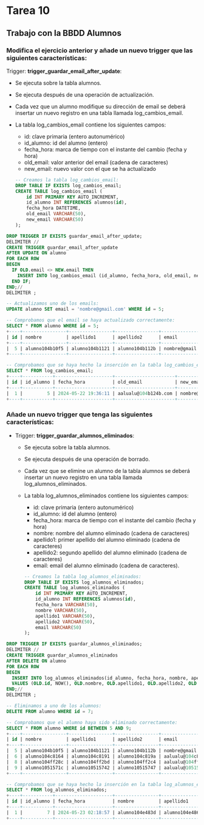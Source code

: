 # Tarea 10
## Trabajo con la BBDD Alumnos

### Modifica el ejercicio anterior y añade un nuevo trigger que las siguientes características:
Trigger: __trigger_guardar_email_after_update__:
  - Se ejecuta sobre la tabla alumnos.
  - Se ejecuta después de una operación de actualización.
  - Cada vez que un alumno modifique su dirección de email se deberá insertar un nuevo registro en una tabla llamada log_cambios_email.
  - La tabla log_cambios_email contiene los siguientes campos:
    - id: clave primaria (entero autonumérico)
    - id_alumno: id del alumno (entero)
    - fecha_hora: marca de tiempo con el instante del cambio (fecha y hora)
    - old_email: valor anterior del email (cadena de caracteres)
    - new_email: nuevo valor con el que se ha actualizado

    ```sql
    -- Creamos la tabla log_cambios_email:
    DROP TABLE IF EXISTS log_cambios_email;
    CREATE TABLE log_cambios_email (
        id INT PRIMARY KEY AUTO_INCREMENT,
        id_alumno INT REFERENCES alumnos(id),
        fecha_hora DATETIME,
        old_email VARCHAR(50),
        new_email VARCHAR(50)
    );
    ```

```sql
DROP TRIGGER IF EXISTS guardar_email_after_update;
DELIMITER //
CREATE TRIGGER guardar_email_after_update
AFTER UPDATE ON alumno
FOR EACH ROW
BEGIN
  IF OLD.email <> NEW.email THEN 
    INSERT INTO log_cambios_email (id_alumno, fecha_hora, old_email, new_email) VALUES (NEW.id, NOW(), OLD.email, NEW.email);
  END IF;
END;//
DELIMITER ;
```

```sql
-- Actualizamos uno de los emails:
UPDATE alumno SET email = 'nombre@gmail.com' WHERE id = 5;

-- Comprobamos que el email se haya actualizado correctamente:
SELECT * FROM alumno WHERE id = 5;
+----+----------------+----------------+----------------+------------------+
| id | nombre         | apellido1      | apellido2      | email            |
+----+----------------+----------------+----------------+------------------+
|  5 | alumno104b10f5 | alumno104b1121 | alumno104b112b | nombre@gmail.com |
+----+----------------+----------------+----------------+------------------+

-- Comprobamos que se haya hecho la inserción en la tabla log_cambios_email:
SELECT * FROM log_cambios_email;
+----+-----------+---------------------+----------------------+------------------+
| id | id_alumno | fecha_hora          | old_email            | new_email        |
+----+-----------+---------------------+----------------------+------------------+
|  1 |         5 | 2024-05-22 19:36:11 | aalualu@104b124b.com | nombre@gmail.com |
+----+-----------+---------------------+----------------------+------------------+
```

### Añade un nuevo trigger que tenga las siguientes características:
- Trigger: __trigger_guardar_alumnos_eliminados__:
  - Se ejecuta sobre la tabla alumnos.
  - Se ejecuta después de una operación de borrado.
  - Cada vez que se elimine un alumno de la tabla alumnos se deberá insertar un nuevo registro en una tabla llamada log_alumnos_eliminados.
  - La tabla log_alumnos_eliminados contiene los siguientes campos:
    - id: clave primaria (entero autonumérico)
    - id_alumno: id del alumno (entero)
    - fecha_hora: marca de tiempo con el instante del cambio (fecha y hora)
    - nombre: nombre del alumno eliminado (cadena de caracteres)
    - apellido1: primer apellido del alumno eliminado (cadena de caracteres)
    - apellido2: segundo apellido del alumno eliminado (cadena de caracteres)
    - email: email del alumno eliminado (cadena de caracteres).
    
    ```sql
    -- Creamos la tabla log_alumnos_eliminados:
    DROP TABLE IF EXISTS log_alumnos_eliminados;
    CREATE TABLE log_alumnos_eliminados (
        id INT PRIMARY KEY AUTO_INCREMENT,
        id_alumno INT REFERENCES alumnos(id),
        fecha_hora VARCHAR(50),
        nombre VARCHAR(50),
        apellido1 VARCHAR(50),
        apellido2 VARCHAR(50),
        email VARCHAR(50)
    );
    ```

```sql
DROP TRIGGER IF EXISTS guardar_alumnos_eliminados;
DELIMITER //
CREATE TRIGGER guardar_alumnos_eliminados
AFTER DELETE ON alumno
FOR EACH ROW
BEGIN
  INSERT INTO log_alumnos_eliminados(id_alumno, fecha_hora, nombre, apellido1, apellido2, email) 
  VALUES (OLD.id, NOW(), OLD.nombre, OLD.apellido1, OLD.apellido2, OLD.email);
END;//
DELIMITER ;
```

```sql
-- Eliminamos a uno de los alumnos:
DELETE FROM alumno WHERE id = 7;

-- Comprobamos que el alumno haya sido eliminado correctamente:
SELECT * FROM alumno WHERE id BETWEEN 5 AND 9;
+----+----------------+----------------+----------------+----------------------+
| id | nombre         | apellido1      | apellido2      | email                |
+----+----------------+----------------+----------------+----------------------+
|  5 | alumno104b10f5 | alumno104b1121 | alumno104b112b | nombre@gmail.com     |
|  6 | alumno104c8164 | alumno104c8191 | alumno104c819a | aalualu@104c82c7.com |
|  8 | alumno104ff28c | alumno104ff2bd | alumno104ff2c4 | aalualu@104ff3f1.com |
|  9 | alumno1051571c | alumno10515742 | alumno10515747 | aalualu@105159f6.com |
+----+----------------+----------------+----------------+----------------------+

-- Comprobamos que se haya hecho la inserción en la tabla log_alumnos_eliminados:
SELECT * FROM log_alumnos_eliminados;
+----+-----------+---------------------+----------------+----------------+----------------+----------------------+
| id | id_alumno | fecha_hora          | nombre         | apellido1      | apellido2      | email                |
+----+-----------+---------------------+----------------+----------------+----------------+----------------------+
|  1 |         7 | 2024-05-23 02:18:57 | alumno104e483d | alumno104e486d | alumno104e4874 | aalualu@104e49b7.com |
+----+-----------+---------------------+----------------+----------------+----------------+----------------------+
```